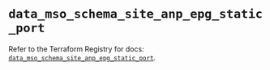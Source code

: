 # `data_mso_schema_site_anp_epg_static_port`

Refer to the Terraform Registry for docs: [`data_mso_schema_site_anp_epg_static_port`](https://registry.terraform.io/providers/ciscodevnet/mso/1.5.3/docs/data-sources/schema_site_anp_epg_static_port).
